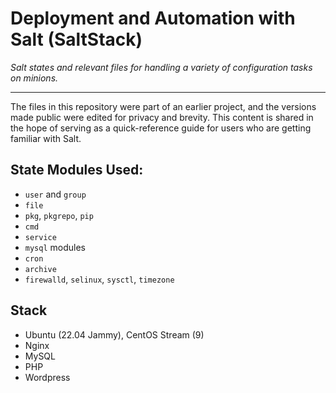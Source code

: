 # Deployment and Automation with Salt (SaltStack)

_Salt states and relevant files for handling a variety of configuration tasks on minions._

---

The files in this repository were part of an earlier project, and the versions made public were edited for privacy and brevity.
This content is shared in the hope of serving as a quick-reference guide for users who are getting familiar with Salt.

## State Modules Used:

+ `user` and `group`
+ `file`
+ `pkg`, `pkgrepo`, `pip`
+ `cmd`
+ `service`
+ `mysql` modules
+ `cron`
+ `archive`
+ `firewalld`, `selinux`, `sysctl`, `timezone`

## Stack

+ Ubuntu (22.04 Jammy), CentOS Stream (9)
+ Nginx
+ MySQL
+ PHP
+ Wordpress
